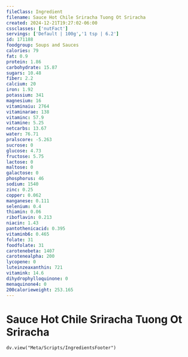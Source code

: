 ```yaml
---
fileClass: Ingredient
filename: Sauce Hot Chile Sriracha Tuong Ot Sriracha
created: 2024-12-21T19:27:02-06:00
cssclasses: ['nutFact']
servings: ['Default | 100g','1 tsp | 6.2']
id: 171188
foodgroup: Soups and Sauces
calories: 79
fat: 0.9
protein: 1.86
carbohydrate: 15.87
sugars: 10.48
fiber: 2.2
calcium: 20
iron: 1.92
potassium: 341
magnesium: 16
vitaminaiu: 2764
vitaminarae: 138
vitaminc: 57.9
vitamine: 5.25
netcarbs: 13.67
water: 76.71
pralscore: -5.263
sucrose: 0
glucose: 4.73
fructose: 5.75
lactose: 0
maltose: 0
galactose: 0
phosphorus: 46
sodium: 1540
zinc: 0.25
copper: 0.062
manganese: 0.111
selenium: 0.4
thiamin: 0.06
riboflavin: 0.213
niacin: 1.43
pantothenicacid: 0.395
vitaminb6: 0.465
folate: 31
foodfolate: 31
carotenebeta: 1407
carotenealpha: 200
lycopene: 0
luteinzeaxanthin: 721
vitamink: 14.6
dihydrophylloquinone: 0
menaquinone4: 0
200calorieweight: 253.165
---
```


# Sauce Hot Chile Sriracha Tuong Ot Sriracha

```dataviewjs
dv.view("Meta/Scripts/IngredientsFooter")
```